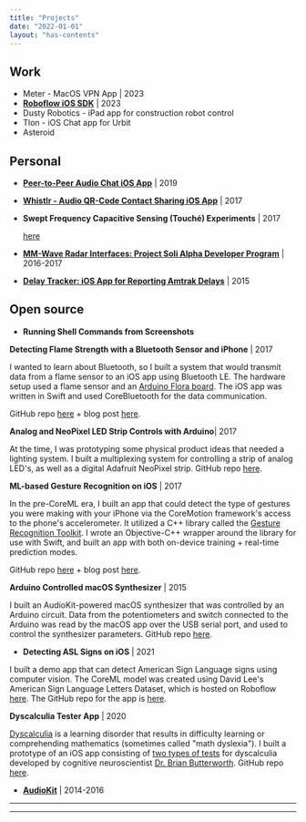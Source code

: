 ```yaml
---
title: "Projects"
date: "2022-01-01"
layout: "has-contents"
---
```



## Work

* Meter - MacOS VPN App | 2023
* **[Roboflow iOS SDK](/projects_and_work/work/roboflow_native_mobile_sdk/)** | 2023
* Dusty Robotics - iPad app for construction robot control
* Tlon - iOS Chat app for Urbit 
* Asteroid 

## Personal

* **[Peer-to-Peer Audio Chat iOS App](/projects_and_work/personal/push_to_talk_audio_chat_app/)** | 2019

* **[Whistlr - Audio QR-Code Contact Sharing iOS App]((/projects_and_work/whistlr/))** | 2017

* **Swept Frequency Capacitive Sensing (Touché) Experiments** | 2017 

   [here](/projects_and_work/personal/emulating_touch%C3%A9/)

* **[MM-Wave Radar Interfaces: Project Soli Alpha Developer Program](/projects_and_work/personal/o_soli_mio/)** |  2016-2017

* **[Delay Tracker: iOS App for Reporting Amtrak Delays](/projects_and_work/personal/delay_tracker/)** | 2015

  

## Open source



- **Running Shell Commands from Screenshots**

  

**Detecting Flame Strength with a Bluetooth Sensor and iPhone** | 2017 

I wanted to learn about Bluetooth, so I built a system that would transmit data from a flame sensor to an iOS app using Bluetooth LE. The hardware setup used a flame sensor and an [Arduino Flora board](https://www.adafruit.com/product/659). The iOS app was written in Swift and used CoreBluetooth for the data communication. 

GitHub repo [here](https://github.com/narner/iOS-FlameSensor-Bluetooth-Study) + blog post [here](/notes/integrating-arduino-bluetooth-sensors-with-ios-september-5-2017/).

**Analog and NeoPixel LED Strip Controls with Arduino**| 2017 

At the time, I was prototyping some physical product ideas that needed a lighting system. I built a multiplexing system for controlling a strip of analog LED's, as well as a digital Adafruit NeoPixel strip. GitHub repo [here](https://github.com/narner/Analog-and-NeoPixel-LED-Strip-Control). 

**ML-based Gesture Recognition on iOS** | 2017 

In the pre-CoreML era, I built an app that could detect the type of gestures you were making with your iPhone via the CoreMotion framework's access to the phone's accelerometer. It utilized a C++ library called the [Gesture Recognition Toolkit](https://github.com/nickgillian/grt). I wrote an Objective-C++ wrapper around the library for use with Swift, and built an app with both on-device training + real-time prediction modes.  

GitHub repo [here](https://github.com/narner/GRT-iOS-HelloWorld) + blog post [here](/notes/machine-learning-powered-gesture-recognition-on-ios-october-7-2017/).

**Arduino Controlled macOS Synthesizer** | 2015 

I built an AudioKit-powered macOS synthesizer that was controlled by an Arduino circuit. Data from the potentiometers and switch connected to the Arduino was read by the macOS app over the USB serial port, and used to control the synthesizer parameters. GitHub repo [here](https://github.com/narner/Arduino-AudioKitOSX). 





* **Detecting ASL Signs on iOS** | 2021

I built a demo app that can detect American Sign Language signs using computer vision. The CoreML model was created using David Lee's American Sign Language Letters Dataset, which is hosted on Roboflow [here](https://public.roboflow.com/object-detection/american-sign-language-letters). The GitHub repo for the app is [here](https://github.com/narner/ASL-Classifier-Demo).

**Dyscalculia Tester App** | 2020

[Dyscalculia](https://www.dyscalculia.org) is a learning disorder that results in difficulty learning or comprehending mathematics (sometimes called "math dyslexia"). I built a prototype of an iOS app consisting of [two types of tests](https://www.youtube.com/watch?v=p_Hqdqe84Uc&t=231s) for dyscalculia developed by cognitive neuroscientist [Dr. Brian Butterworth](https://www.dyscalculia.org/experts/brian-butterworth). GitHub repo [here](https://github.com/narner/DyscalculiaTester).



* **[AudioKit](/projects_and_work/audiokit/)** | 2014-2016



---





------













